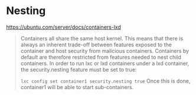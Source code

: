 # Nesting
https://ubuntu.com/server/docs/containers-lxd
>Containers all share the same host kernel. This means that there is always an inherent trade-off between features exposed to the container and host security from malicious containers. Containers by default are therefore restricted from features needed to nest child containers. In order to run lxc or lxd containers under a lxd container, the security.nesting feature must be set to true:
>
>`lxc config set container1 security.nesting true`
>Once this is done, container1 will be able to start sub-containers.
